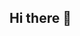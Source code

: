 ## Hi there 👋

<!--
**2ye1000/2ye1000** is a ✨ _special_ ✨ repository because its `README.md` (this file) appears on your GitHub profile.

Here are some ideas to get you started:


Hello, my name is Lee Yecheon. I like basketball, sports, and dancing. And I am currently planning to study about the web as an artificial intelligence major.😀😀

